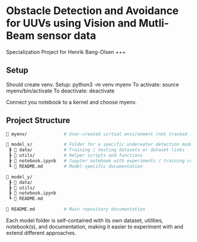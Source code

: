 # Obstacle Detection and Avoidance for UUVs using Vision and Mutli-Beam sensor data

Specialization Project for Henrik Bang-Olsen +++



## Setup

Should create venv. 
Setup: python3 -m venv myenv
To activate: source myenv/bin/activate 
To deactivate: deactivate

Connect you notebook to a kernel and choose myenv. 



## Project Structure

```bash
📂 myenv/              # User-created virtual environment (not tracked in git)

📂 model_x/            # Folder for a specific underwater detection model
 ┣ 📂 data/            # Training / testing datasets or dataset links
 ┣ 📂 utils/           # Helper scripts and functions
 ┣ 📓 notebook.ipynb   # Jupyter notebook with experiments / training code
 ┗ 📄 README.md        # Model-specific documentation

📂 model_y/
 ┣ 📂 data/
 ┣ 📂 utils/
 ┣ 📓 notebook.ipynb
 ┗ 📄 README.md

📄 README.md           # Main repository documentation
```
Each model folder is self-contained with its own dataset, utilities, notebook(s), and documentation, making it easier to experiment with and extend different approaches.




